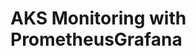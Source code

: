 # AKS Monitoring with PrometheusGrafana                                                                       
